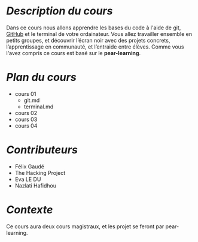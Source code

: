 # _**Description du cours**_

  Dans ce cours nous allons apprendre les bases du code à l'aide de git, [GitHub](https://github.com) et le terminal de votre ordainateur.
Vous allez travailler ensemble en petits groupes, et découvrir l’écran noir avec des projets concrets, l’apprentissage en communauté, et l’entraide entre élèves.
Comme vous l'avez compris ce cours est basé sur le **pear-learning**. 

# _**Plan du cours**_ 
* cours 01
    * git.md
    * terminal.md
* cours 02
* cours 03
* cours 04

# _**Contributeurs**_

* Félix Gaudé
* The Hacking Project
* Eva LE DU 
* Nazlati Hafidhou

# _**Contexte**_

Ce cours aura deux cours magistraux, et les projet se feront par pear-learning. 
